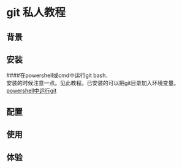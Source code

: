 # git 私人教程

## 背景

## 安装
####在powershell或cmd中运行git bash.    
安装的时候注意一点。见此教程。已安装的可以把git目录加入环境变量。    
[powershell中运行git](http://jingyan.baidu.com/article/d2b1d1029065ba5c7e37d43e.html?st=2&os=0&bd_page_type=1&net_type=2)


## 配置

## 使用

## 体验

